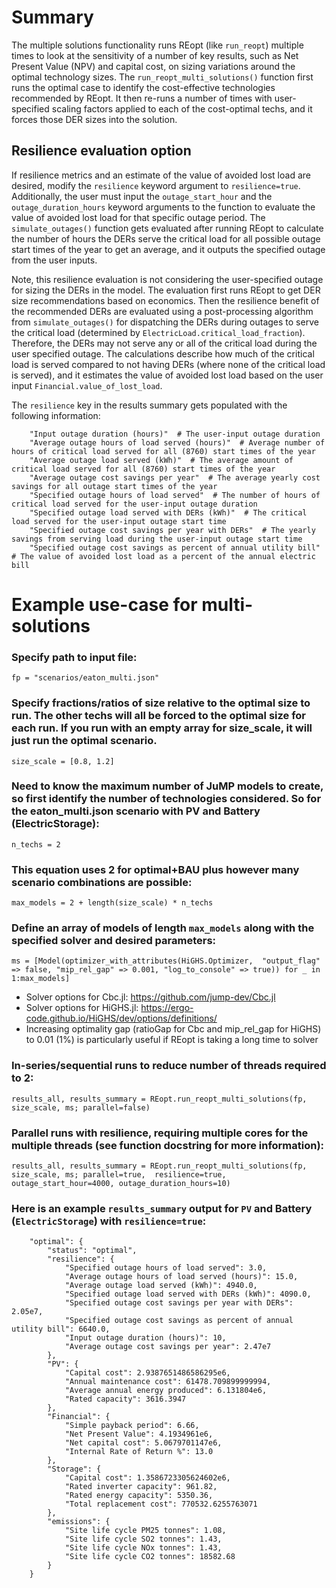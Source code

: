 # Summary
The multiple solutions functionality runs REopt (like `run_reopt`) multiple times to look at the
sensitivity of a number of key results, such as Net Present Value (NPV) and capital cost, on
sizing variations around the optimal technology sizes. The `run_reopt_multi_solutions()` function first runs the optimal case to
identify the cost-effective technologies recommended by REopt. It then re-runs a number of times with user-specified scaling factors applied to each of the cost-optimal techs, and it forces those DER sizes into the solution.

## Resilience evaluation option
If resilience metrics and an estimate of the value of avoided lost load are desired, modify the `resilience` keyword argument to `resilience=true`. Additionally, the user must input the `outage_start_hour` and the `outage_duration_hours` keyword arguments to the function to evaluate the value of avoided lost load for that specific outage period. The `simulate_outages()` function gets evaluated after running REopt to calculate the number of hours the DERs serve the critical load for all possible outage start times of the year to get an average, and it outputs the specified outage from the user inputs.

Note, this resilience evaluation is not considering the user-specified outage for sizing the DERs in the model. The evaluation first runs REopt to get DER size recommendations based on economics. Then the resilience benefit of the recommended DERs are evaluated using a post-processing algorithm from `simulate_outages()` for dispatching the DERs during outages to serve the critical load (determined by `ElectricLoad.critical_load_fraction`). Therefore, the DERs may not serve any or all of the critical load during the user specified outage. The calculations describe how much of the critical load is served compared to not having DERs (where none of the critical load is served), and it estimates the value of avoided lost load based on the user input `Financial.value_of_lost_load`.

The `resilience` key in the results summary gets populated with the following information:
```
    "Input outage duration (hours)"  # The user-input outage duration
    "Average outage hours of load served (hours)"  # Average number of hours of critical load served for all (8760) start times of the year
    "Average outage load served (kWh)"  # The average amount of critical load served for all (8760) start times of the year
    "Average outage cost savings per year"  # The average yearly cost savings for all outage start times of the year 
    "Specified outage hours of load served"  # The number of hours of critical load served for the user-input outage duration
    "Specified outage load served with DERs (kWh)"  # The critical load served for the user-input outage start time
    "Specified outage cost savings per year with DERs"  # The yearly savings from serving load during the user-input outage start time
    "Specified outage cost savings as percent of annual utility bill"  # The value of avoided lost load as a percent of the annual electric bill
```

# Example use-case for multi-solutions
### Specify path to input file:
`fp = "scenarios/eaton_multi.json"`

### Specify fractions/ratios of size relative to the optimal size to run. The other techs will all be forced to the optimal size for each run. If you run with an empty array for size_scale, it will just run the optimal scenario.
`size_scale = [0.8, 1.2]`
### Need to know the maximum number of JuMP models to create, so first identify the number of technologies considered. So for the eaton_multi.json scenario with PV and Battery (ElectricStorage):
`n_techs = 2`
### This equation uses 2 for optimal+BAU plus however many scenario combinations are possible:
`max_models = 2 + length(size_scale) * n_techs`
### Define an array of models of length `max_models` along with the specified solver and desired parameters:
`ms = [Model(optimizer_with_attributes(HiGHS.Optimizer, 
    "output_flag" => false, "mip_rel_gap" => 0.001, "log_to_console" => true)) for _ in 1:max_models]`
- Solver options for Cbc.jl: https://github.com/jump-dev/Cbc.jl
- Solver options for HiGHS.jl:  https://ergo-code.github.io/HiGHS/dev/options/definitions/
- Increasing optimality gap (ratioGap for Cbc and mip_rel_gap for HiGHS) to 0.01 (1%) is particularly useful if REopt is taking a long time to solver
### In-series/sequential runs to reduce number of threads required to 2:
`results_all, results_summary = REopt.run_reopt_multi_solutions(fp, size_scale, ms; parallel=false)`

### Parallel runs with resilience, requiring multiple cores for the multiple threads (see function docstring for more information):
`results_all, results_summary = REopt.run_reopt_multi_solutions(fp, size_scale, ms; parallel=true,  resilience=true, outage_start_hour=4000, outage_duration_hours=10)`

### Here is an example `results_summary` output for `PV` and Battery (`ElectricStorage`) with `resilience=true`:
```
    "optimal": {
        "status": "optimal",
        "resilience": {
            "Specified outage hours of load served": 3.0,
            "Average outage hours of load served (hours)": 15.0,
            "Average outage load served (kWh)": 4940.0,
            "Specified outage load served with DERs (kWh)": 4090.0,
            "Specified outage cost savings per year with DERs": 2.05e7,
            "Specified outage cost savings as percent of annual utility bill": 6640.0,
            "Input outage duration (hours)": 10,
            "Average outage cost savings per year": 2.47e7
        },
        "PV": {
            "Capital cost": 2.9387651486586295e6,
            "Annual maintenance cost": 61478.709899999994,
            "Average annual energy produced": 6.131804e6,
            "Rated capacity": 3616.3947
        },
        "Financial": {
            "Simple payback period": 6.66,
            "Net Present Value": 4.1934961e6,
            "Net capital cost": 5.0679701147e6,
            "Internal Rate of Return %": 13.0
        },
        "Storage": {
            "Capital cost": 1.3586723305624602e6,
            "Rated inverter capacity": 961.82,
            "Rated energy capacity": 5350.36,
            "Total replacement cost": 770532.6255763071
        },
        "emissions": {
            "Site life cycle PM25 tonnes": 1.08,
            "Site life cycle SO2 tonnes": 1.43,
            "Site life cycle NOx tonnes": 1.43,
            "Site life cycle CO2 tonnes": 18582.68
        }
    }
```